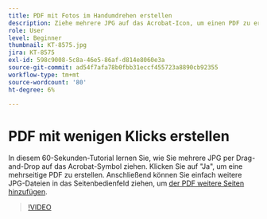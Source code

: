 ```yaml
---
title: PDF mit Fotos im Handumdrehen erstellen
description: Ziehe mehrere JPG auf das Acrobat-Icon, um einen PDF zu erstellen.
role: User
level: Beginner
thumbnail: KT-8575.jpg
jira: KT-8575
exl-id: 598c9008-5c8a-46e5-86af-d814e8060e3a
source-git-commit: ad54f7afa78b0fbb31eccf455723a8890cb92355
workflow-type: tm+mt
source-wordcount: '80'
ht-degree: 6%

---
```


# PDF mit wenigen Klicks erstellen

In diesem 60-Sekunden-Tutorial lernen Sie, wie Sie mehrere JPG per Drag-and-Drop auf das Acrobat-Symbol ziehen. Klicken Sie auf &quot;Ja&quot;, um eine mehrseitige PDF zu erstellen. Anschließend können Sie einfach weitere JPG-Dateien in das Seitenbedienfeld ziehen, um [der PDF weitere Seiten hinzufügen](https://www.adobe.com/de/acrobat/online/add-pages-to-pdf.html).

>[!VIDEO](https://video.tv.adobe.com/v/336365?quality=12&learn=on&hidetitle=true)
